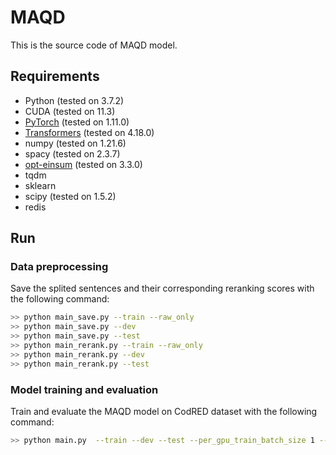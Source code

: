 # MAQD
This is the source code of MAQD model.

## Requirements
* Python (tested on 3.7.2)
* CUDA (tested on 11.3)
* [PyTorch](http://pytorch.org/) (tested on 1.11.0)
* [Transformers](https://github.com/huggingface/transformers) (tested on 4.18.0)
* numpy (tested on 1.21.6)
* spacy (tested on 2.3.7)
* [opt-einsum](https://github.com/dgasmith/opt_einsum) (tested on 3.3.0)
* tqdm
* sklearn
* scipy (tested on 1.5.2)
* redis

## Run
### Data preprocessing
Save the splited sentences and their corresponding reranking scores with the following command:

```bash
>> python main_save.py --train --raw_only
>> python main_save.py --dev
>> python main_save.py --test
>> python main_rerank.py --train --raw_only
>> python main_rerank.py --dev
>> python main_rerank.py --test
```

### Model training and evaluation
Train and evaluate the MAQD model on CodRED dataset with the following command:
```bash
>> python main.py  --train --dev --test --per_gpu_train_batch_size 1 --per_gpu_eval_batch_size 1 --learning_rate 3e-5 --epochs 10
```
